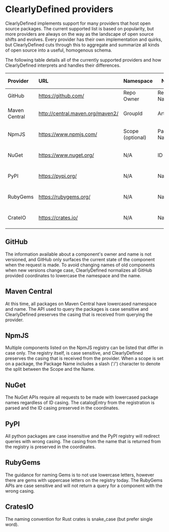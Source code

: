 # ClearlyDefined providers

ClearlyDefined implements support for many providers that host open source packages.
The current supported list is based on popularity, but more providers are always on the way as the landscape of open source shifts and evolves.
Every provider has their own implementation and quirks, but ClearlyDefined cuts through this to aggregate and summarize all kinds of open source into a useful, homogenous schema.

The following table details all of the currently supported providers and how ClearlyDefined interprets and handles their differences.

| Provider      | URL                              | Namespace        | Name         | API Case handling | Namespace casing        | Name casing             |
| :------------ | :------------------------------- | ---------------- | ------------ | ----------------- | ----------------------- | ----------------------- |
| GitHub        | https://github.com/              | Repo Owner       | Repo Name    | Case insensitive  | Lowercased              | Lowercased              |
| Maven Central | http://central.maven.org/maven2/ | GroupId          | ArtifactId   | Case sensitive    | Preserved from provider | Preserved from provider |
| NpmJS         | https://www.npmjs.com/           | Scope (optional) | Package Name | Case sensitive    | Preserved from provider | Preserved from provider |
| NuGet         | https://www.nuget.org/           | N/A              | ID           | Lowercase only    | N/A                     | Preserved from provider |
| PyPI          | https://pypi.org/                | N/A              | Name         | Case insensitive  | N/A                     | Preserved from provider |
| RubyGems      | https://rubygems.org/            | N/A              | Name         | Case sensitive    | N/A                     | Preserved from provider |
| CrateIO       | https://crates.io/               | N/A              | Name         | Case insensitive  | N/A                     | Preserved from provider |

## GitHub

The information available about a component's owner and name is not versioned, and GitHub only surfaces the current state of the component when the request is made.
To avoid changing names of old components when new versions change case, ClearlyDefined normalizes all GitHub provided coordinates to lowercase the namespace and the name.

## Maven Central

At this time, all packages on Maven Central have lowercased namespace and name.
The API used to query the packages is case sensitive and ClearlyDefined preserves the casing that is received from querying the provider.

## NpmJS

Multiple components listed on the NpmJS registry can be listed that differ in case only.
The registry itself, is case sensitive, and ClearlyDefined preserves the casing that is received from the provider.
When a scope is set on a package, the Package Name includes a slash ('/') character to denote the split between the Scope and the Name.

## NuGet

The NuGet APIs require all requests to be made with lowercased package names regardless of ID casing.
The catalogEntry from the registration is parsed and the ID casing preserved in the coordinates.

## PyPI

All python packages are case insensitive and the PyPI registry will redirect queries with wrong casing.
The casing from the name that is returned from the registry is preserved in the coordinates.

## RubyGems

The guidance for naming Gems is to not use lowercase letters, however there are gems with uppercase letters on the registry today.
The RubyGems APIs are case sensitive and will not return a query for a component with the wrong casing.

## CratesIO

The naming convention for Rust crates is snake_case (but prefer single word).
